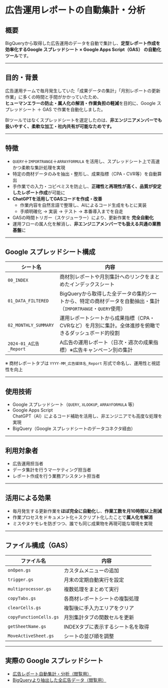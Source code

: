 # 広告運用レポートの自動集計・分析

## 概要
BigQueryから取得した広告運用のデータを自動で集計し、**定型レポート作成を効率化するGoogle スプレッドシート × Google Apps Script（GAS） の自動化ツール**です。

---

## 目的・背景
広告運用チームで毎月発生していた「成果データの集計」「月別レポートの更新作業」に多くの時間と手間がかかっていたため、  
**ヒューマンエラーの防止・属人化の解消・作業負担の軽減**を目的に、Google スプレッドシート ＋ GAS で作業を自動化しました。

BIツールではなくスプレッドシートを選定したのは、**非エンジニアメンバーでも扱いやすく、柔軟な加工・社内共有が可能なためです。**

---

## 特徴
- `QUERY`＋`IMPORTRANGE`＋`ARRAYFORMULA` を活用し、スプレッドシート上で高速かつ柔軟な集計処理を実現
- 特定の商材データのみを抽出・整形し、成果指標（CPA・CVR等）を自動算出
- 手作業での入力・コピペミスを防止し、**正確性と再現性が高く、品質が安定したレポート作成**が可能に
- **ChatGPTを活用してGASコードを作成・改善**
    - 作業内容を自然言語で整理し、AIによるコード生成をもとに実装
    - 手順明確化 → 実装 → テスト → 本番導入までを自走
- GASの時間トリガー（スケジューラー）により、更新作業を **完全自動化**
- 運用フローの属人化を解消し、**非エンジニアメンバーでも扱える共通の業務基盤**に

---

## Google スプレッドシート構成

| シート名 | 内容 |
|--------|------|
| `00_INDEX` | 商材別レポートや月別集計へのリンクをまとめたインデックスシート |
| `01_DATA_FILTERED` | BigQueryから取得した全データの集約シートから、特定の商材データを自動抽出・集計（`IMPORTRANGE`・`QUERY`使用） |
| `02_MONTHLY_SUMMARY` | 運用レポートシートから成果指標（CPA・CVRなど）を月別に集計。全体進捗を俯瞰できるダッシュボード的役割 |
| `2024-01_A広告_Report` | A広告の運用レポート（日次・週次の成果指標）※広告キャンペーン別の集計 |

※ 商材レポートタブは `YYYY-MM_広告媒体名_Report` 形式で命名し、運用性と視認性を向上

---

## 使用技術
- Google スプレッドシート（`QUERY`, `XLOOKUP`, `ARRAYFORMULA` 等）
- Google Apps Script  
ChatGPT（AI）によるコード補助を活用し、非エンジニアでも高度な処理を実現
- BigQuery（Google スプレッドシートのデータコネクタ経由）

---

## 利用対象者
- 広告運用担当者
- データ集計を行うマーケティング担当者
- レポート作成を行う業務アシスタント担当者

---

## 活用による効果
- 毎月発生する更新作業を**ほぼ完全に自動化**し、**作業工数を月10時間以上削減**
- 作業プロセスをドキュメント化＋スクリプト化したことで**属人化を解消**
- ミスやヌケモレを防ぎつつ、誰でも同じ成果物を再現可能な環境を実現

---

## ファイル構成（GAS）

| ファイル名 | 内容 |
|------------|------|
| `onOpen.gs` | カスタムメニューの追加 |
| `trigger.gs` | 月末の定期自動実行を設定 |
| `multiprocessor.gs` | 複数処理をまとめて実行 |
| `copyTabs.gs` | 各商材レポートシートの複製処理 |
| `clearCells.gs` | 複製後に手入力エリアをクリア |
| `copyFunctionCells.gs` | 月別集計タブの関数セルを更新 |
| `getSheetName.gs` | INDEXタブに表示するシート名を取得 |
| `MoveActiveSheet.gs` | シートの並び順を調整 |

---

## 実際の Google スプレッドシート  

- [広告レポート自動集計・分析（閲覧用）](https://docs.google.com/spreadsheets/d/1d1GF3-Cb-T35ocooElEliWLSJrUc1L1500kz25qQSRg)
- [BigQueryより抽出した全広告データ（閲覧用）](https://docs.google.com/spreadsheets/d/1jVwHuKIRYZ4c2xTy48O6b-2bLQklpmPJ5-T4epUCFss)
